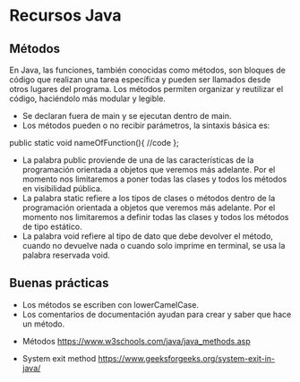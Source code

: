 # Recursos Java 

## Métodos

En Java, las funciones, también conocidas como métodos, son bloques de código que realizan una tarea específica y pueden ser llamados desde otros lugares del programa. Los métodos permiten organizar y reutilizar el código, haciéndolo más modular y legible.

- Se declaran fuera de main y se ejecutan dentro de main.
- Los métodos pueden o no recibir parámetros, la sintaxis básica es:

public static void nameOfFunction(){
 //code
};

- La palabra public proviende de una de las características de la programación orientada a objetos que veremos más adelante. Por el momento nos limitaremos a poner todas las clases y todos los métodos en visibilidad pública.
- La palabra static refiere a los tipos de clases o métodos dentro de la programación orientada a objetos que veremos más adelante. Por el momento nos limitaremos a definir todas las clases y todos los métodos de tipo estático. 
- La palabra void refiere al tipo de dato que debe devolver el método, cuando no devuelve nada o cuando solo imprime en terminal, se usa la palabra reservada void.

## Buenas prácticas

- Los métodos se escriben con lowerCamelCase.
- Los comentarios de documentación ayudan para crear y saber que hace un método.


* Métodos
https://www.w3schools.com/java/java_methods.asp

* System exit method
https://www.geeksforgeeks.org/system-exit-in-java/
